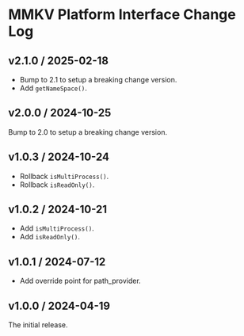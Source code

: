 # MMKV Platform Interface Change Log
## v2.1.0 / 2025-02-18
* Bump to 2.1 to setup a breaking change version.
* Add `getNameSpace()`.

## v2.0.0 / 2024-10-25
Bump to 2.0 to setup a breaking change version.

## v1.0.3 / 2024-10-24
* Rollback `isMultiProcess()`.
* Rollback `isReadOnly()`.

## v1.0.2 / 2024-10-21
* Add `isMultiProcess()`.
* Add `isReadOnly()`.

## v1.0.1 / 2024-07-12
* Add override point for path_provider.

## v1.0.0 / 2024-04-19
The initial release.
